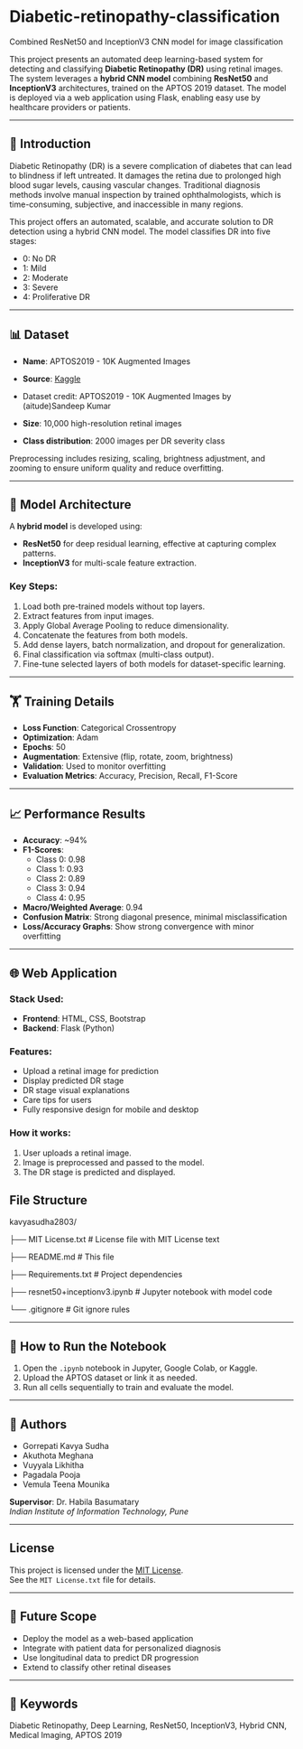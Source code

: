 # Diabetic-retinopathy-classification
Combined ResNet50 and InceptionV3 CNN model for image classification

This project presents an automated deep learning-based system for detecting and classifying **Diabetic Retinopathy (DR)** using retinal images. The system leverages a **hybrid CNN model** combining **ResNet50** and **InceptionV3** architectures, trained on the APTOS 2019 dataset. The model is deployed via a web application using Flask, enabling easy use by healthcare providers or patients.

---

## 📘 Introduction

Diabetic Retinopathy (DR) is a severe complication of diabetes that can lead to blindness if left untreated. It damages the retina due to prolonged high blood sugar levels, causing vascular changes. Traditional diagnosis methods involve manual inspection by trained ophthalmologists, which is time-consuming, subjective, and inaccessible in many regions. 

This project offers an automated, scalable, and accurate solution to DR detection using a hybrid CNN model. The model classifies DR into five stages:
- 0: No DR
- 1: Mild
- 2: Moderate
- 3: Severe
- 4: Proliferative DR

---

## 📊 Dataset

- **Name**: APTOS2019 - 10K Augmented Images
- **Source**: [Kaggle](https://www.kaggle.com/datasets/aitude/aptos-augmented-images)
- Dataset credit: APTOS2019 - 10K Augmented Images by (aitude)Sandeep Kumar

- **Size**: 10,000 high-resolution retinal images
- **Class distribution**: 2000 images per DR severity class

Preprocessing includes resizing, scaling, brightness adjustment, and zooming to ensure uniform quality and reduce overfitting.

---

## 🧠 Model Architecture

A **hybrid model** is developed using:
- **ResNet50** for deep residual learning, effective at capturing complex patterns.
- **InceptionV3** for multi-scale feature extraction.

### Key Steps:
1. Load both pre-trained models without top layers.
2. Extract features from input images.
3. Apply Global Average Pooling to reduce dimensionality.
4. Concatenate the features from both models.
5. Add dense layers, batch normalization, and dropout for generalization.
6. Final classification via softmax (multi-class output).
7. Fine-tune selected layers of both models for dataset-specific learning.

---

## 🏋️ Training Details

- **Loss Function**: Categorical Crossentropy
- **Optimization**: Adam
- **Epochs**: 50
- **Augmentation**: Extensive (flip, rotate, zoom, brightness)
- **Validation**: Used to monitor overfitting
- **Evaluation Metrics**: Accuracy, Precision, Recall, F1-Score

---

## 📈 Performance Results

- **Accuracy**: ~94%
- **F1-Scores**:
  - Class 0: 0.98
  - Class 1: 0.93
  - Class 2: 0.89
  - Class 3: 0.94
  - Class 4: 0.95
- **Macro/Weighted Average**: 0.94
- **Confusion Matrix**: Strong diagonal presence, minimal misclassification
- **Loss/Accuracy Graphs**: Show strong convergence with minor overfitting

---

## 🌐 Web Application

### Stack Used:
- **Frontend**: HTML, CSS, Bootstrap
- **Backend**: Flask (Python)

### Features:
- Upload a retinal image for prediction
- Display predicted DR stage
- DR stage visual explanations
- Care tips for users
- Fully responsive design for mobile and desktop

### How it works:
1. User uploads a retinal image.
2. Image is preprocessed and passed to the model.
3. The DR stage is predicted and displayed.

## File Structure

kavyasudha2803/

├── MIT License.txt # License file with MIT License text

├── README.md # This file

├── Requirements.txt # Project dependencies

├── resnet50+inceptionv3.ipynb # Jupyter notebook with model code

└── .gitignore # Git ignore rules

---

## 🚀 How to Run the Notebook

1. Open the `.ipynb` notebook in Jupyter, Google Colab, or Kaggle.
2. Upload the APTOS dataset or link it as needed.
3. Run all cells sequentially to train and evaluate the model.

---

## 👥 Authors

- Gorrepati Kavya Sudha 
- Akuthota Meghana  
- Vuyyala Likhitha  
- Pagadala Pooja  
- Vemula Teena Mounika  

**Supervisor**: Dr. Habila Basumatary  
*Indian Institute of Information Technology, Pune*

---

## License

This project is licensed under the [MIT License](./MIT%20License.txt).  
See the `MIT License.txt` file for details.

---

## 🔭 Future Scope

- Deploy the model as a web-based application  
- Integrate with patient data for personalized diagnosis  
- Use longitudinal data to predict DR progression  
- Extend to classify other retinal diseases

---

## 🔑 Keywords

Diabetic Retinopathy, Deep Learning, ResNet50, InceptionV3, Hybrid CNN, Medical Imaging, APTOS 2019

